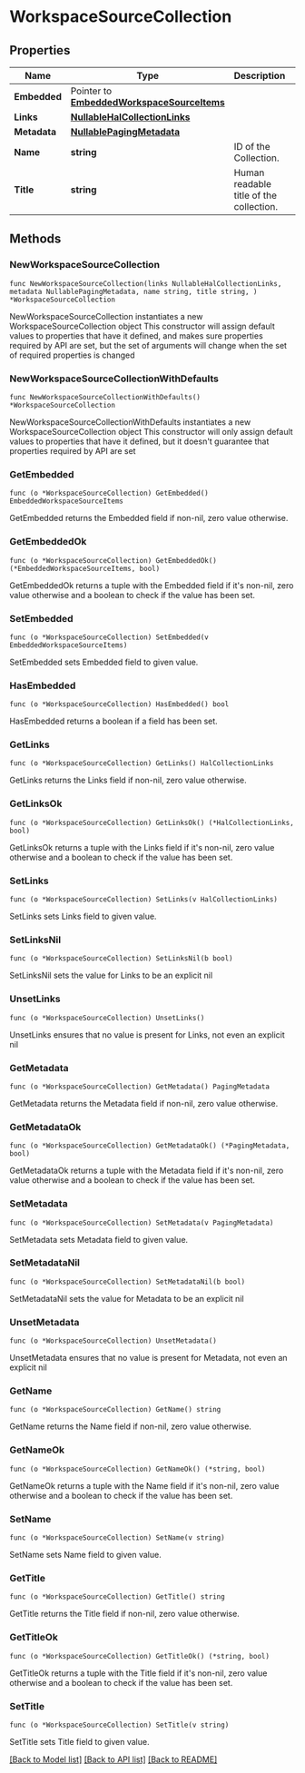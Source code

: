 <!--
Copyright (C) 2020-2024 Arm Limited or its affiliates and Contributors. All rights reserved.
SPDX-License-Identifier: Apache-2.0
-->
# WorkspaceSourceCollection

## Properties

Name | Type | Description | Notes
------------ | ------------- | ------------- | -------------
**Embedded** | Pointer to [**EmbeddedWorkspaceSourceItems**](EmbeddedWorkspaceSourceItems.md) |  | [optional] 
**Links** | [**NullableHalCollectionLinks**](HalCollectionLinks.md) |  | 
**Metadata** | [**NullablePagingMetadata**](PagingMetadata.md) |  | 
**Name** | **string** | ID of the Collection. | [readonly] 
**Title** | **string** | Human readable title of the collection. | [readonly] 

## Methods

### NewWorkspaceSourceCollection

`func NewWorkspaceSourceCollection(links NullableHalCollectionLinks, metadata NullablePagingMetadata, name string, title string, ) *WorkspaceSourceCollection`

NewWorkspaceSourceCollection instantiates a new WorkspaceSourceCollection object
This constructor will assign default values to properties that have it defined,
and makes sure properties required by API are set, but the set of arguments
will change when the set of required properties is changed

### NewWorkspaceSourceCollectionWithDefaults

`func NewWorkspaceSourceCollectionWithDefaults() *WorkspaceSourceCollection`

NewWorkspaceSourceCollectionWithDefaults instantiates a new WorkspaceSourceCollection object
This constructor will only assign default values to properties that have it defined,
but it doesn't guarantee that properties required by API are set

### GetEmbedded

`func (o *WorkspaceSourceCollection) GetEmbedded() EmbeddedWorkspaceSourceItems`

GetEmbedded returns the Embedded field if non-nil, zero value otherwise.

### GetEmbeddedOk

`func (o *WorkspaceSourceCollection) GetEmbeddedOk() (*EmbeddedWorkspaceSourceItems, bool)`

GetEmbeddedOk returns a tuple with the Embedded field if it's non-nil, zero value otherwise
and a boolean to check if the value has been set.

### SetEmbedded

`func (o *WorkspaceSourceCollection) SetEmbedded(v EmbeddedWorkspaceSourceItems)`

SetEmbedded sets Embedded field to given value.

### HasEmbedded

`func (o *WorkspaceSourceCollection) HasEmbedded() bool`

HasEmbedded returns a boolean if a field has been set.

### GetLinks

`func (o *WorkspaceSourceCollection) GetLinks() HalCollectionLinks`

GetLinks returns the Links field if non-nil, zero value otherwise.

### GetLinksOk

`func (o *WorkspaceSourceCollection) GetLinksOk() (*HalCollectionLinks, bool)`

GetLinksOk returns a tuple with the Links field if it's non-nil, zero value otherwise
and a boolean to check if the value has been set.

### SetLinks

`func (o *WorkspaceSourceCollection) SetLinks(v HalCollectionLinks)`

SetLinks sets Links field to given value.


### SetLinksNil

`func (o *WorkspaceSourceCollection) SetLinksNil(b bool)`

 SetLinksNil sets the value for Links to be an explicit nil

### UnsetLinks
`func (o *WorkspaceSourceCollection) UnsetLinks()`

UnsetLinks ensures that no value is present for Links, not even an explicit nil
### GetMetadata

`func (o *WorkspaceSourceCollection) GetMetadata() PagingMetadata`

GetMetadata returns the Metadata field if non-nil, zero value otherwise.

### GetMetadataOk

`func (o *WorkspaceSourceCollection) GetMetadataOk() (*PagingMetadata, bool)`

GetMetadataOk returns a tuple with the Metadata field if it's non-nil, zero value otherwise
and a boolean to check if the value has been set.

### SetMetadata

`func (o *WorkspaceSourceCollection) SetMetadata(v PagingMetadata)`

SetMetadata sets Metadata field to given value.


### SetMetadataNil

`func (o *WorkspaceSourceCollection) SetMetadataNil(b bool)`

 SetMetadataNil sets the value for Metadata to be an explicit nil

### UnsetMetadata
`func (o *WorkspaceSourceCollection) UnsetMetadata()`

UnsetMetadata ensures that no value is present for Metadata, not even an explicit nil
### GetName

`func (o *WorkspaceSourceCollection) GetName() string`

GetName returns the Name field if non-nil, zero value otherwise.

### GetNameOk

`func (o *WorkspaceSourceCollection) GetNameOk() (*string, bool)`

GetNameOk returns a tuple with the Name field if it's non-nil, zero value otherwise
and a boolean to check if the value has been set.

### SetName

`func (o *WorkspaceSourceCollection) SetName(v string)`

SetName sets Name field to given value.


### GetTitle

`func (o *WorkspaceSourceCollection) GetTitle() string`

GetTitle returns the Title field if non-nil, zero value otherwise.

### GetTitleOk

`func (o *WorkspaceSourceCollection) GetTitleOk() (*string, bool)`

GetTitleOk returns a tuple with the Title field if it's non-nil, zero value otherwise
and a boolean to check if the value has been set.

### SetTitle

`func (o *WorkspaceSourceCollection) SetTitle(v string)`

SetTitle sets Title field to given value.



[[Back to Model list]](../README.md#documentation-for-models) [[Back to API list]](../README.md#documentation-for-api-endpoints) [[Back to README]](../README.md)


